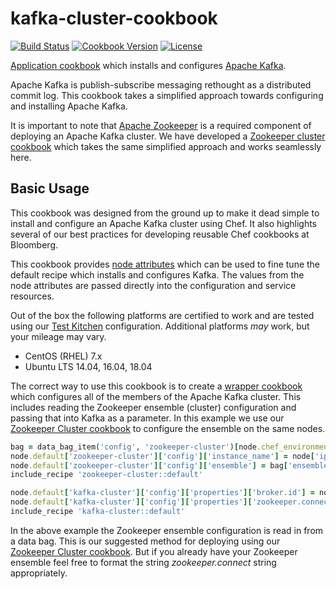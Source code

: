# kafka-cluster-cookbook
[![Build Status](https://img.shields.io/travis/bloomberg/kafka-cookbook.svg)](https://travis-ci.org/bloomberg/kafka-cookbook)
[![Cookbook Version](https://img.shields.io/cookbook/v/kafka-cluster.svg)](https://supermarket.chef.io/cookbooks/kafka-cluster)
[![License](https://img.shields.io/badge/license-Apache_2-blue.svg)](https://www.apache.org/licenses/LICENSE-2.0)

[Application cookbook][0] which installs and configures
[Apache Kafka][1].

Apache Kafka is publish-subscribe messaging rethought as a distributed
commit log. This cookbook takes a simplified approach towards
configuring and installing Apache Kafka.

It is important to note that [Apache Zookeeper][10] is a required
component of deploying an Apache Kafka cluster. We have developed a
[Zookeeper cluster cookbook][11] which takes the same simplified
approach and works seamlessly here.

## Basic Usage
This cookbook was designed from the ground up to make it dead simple
to install and configure an Apache Kafka cluster using Chef. It also
highlights several of our best practices for developing reusable Chef
cookbooks at Bloomberg.

This cookbook provides [node attributes](attributes/default.rb) which
can be used to fine tune the default recipe which installs and
configures Kafka. The values from the node attributes are passed
directly into the configuration and service resources.

Out of the box the following platforms are certified to work and
are tested using our [Test Kitchen][8] configuration. Additional platforms
_may_ work, but your mileage may vary.
- CentOS (RHEL) 7.x
- Ubuntu LTS 14.04, 16.04, 18.04

The correct way to use this cookbook is to create a [wrapper cookbook][2]
which configures all of the members of the Apache Kafka cluster. This
includes reading the Zookeeper ensemble (cluster) configuration and passing
that into Kafka as a parameter. In this example we use our [Zookeeper Cluster
cookbook][11] to configure the ensemble on the same nodes.
```ruby
bag = data_bag_item('config', 'zookeeper-cluster')[node.chef_environment]
node.default['zookeeper-cluster']['config']['instance_name'] = node['ipaddress']
node.default['zookeeper-cluster']['config']['ensemble'] = bag['ensemble']
include_recipe 'zookeeper-cluster::default'

node.default['kafka-cluster']['config']['properties']['broker.id'] = node['ipaddress'].rpartition('.').last
node.default['kafka-cluster']['config']['properties']['zookeeper.connect'] = bag['ensemble'].map { |m| "#{m}:2181"}.join(',').concat('/kafka')
include_recipe 'kafka-cluster::default'
```

In the above example the Zookeeper ensemble configuration is read in
from a data bag. This is our suggested method for deploying using our
[Zookeeper Cluster cookbook][11]. But if you already have your
Zookeeper ensemble feel free to format the string _zookeeper.connect_
string appropriately.

[0]: http://blog.vialstudios.com/the-environment-cookbook-pattern/#theapplicationcookbook
[1]: http://kafka.apache.org/
[2]: http://blog.vialstudios.com/the-environment-cookbook-pattern#thewrappercookbook
[3]: http://blog.vialstudios.com/the-environment-cookbook-pattern#thelibrarycookbook
[4]: https://github.com/johnbellone/libartifact-cookbook
[5]: https://github.com/poise/poise
[6]: https://github.com/poise/poise-service
[7]: https://github.com/skottler/selinux
[8]: https://github.com/test-kitchen/test-kitchen
[9]: http://kafka.apache.org/documentation.html#brokerconfigs
[10]: https://zookeeper.apache.org
[11]: https://github.com/bloomberg/zookeeper-cookbook
[12]: https://engineering.linkedin.com/kafka/benchmarking-apache-kafka-2-million-writes-second-three-cheap-machines
